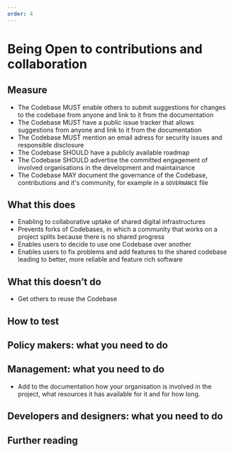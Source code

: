 ```yaml
---
order: 4
---
```


# Being Open to contributions and collaboration

## Measure

* The Codebase MUST enable others to submit suggestions for changes to the codebase from anyone and link to it from the documentation
* The Codebase MUST have a public issue tracker that allows suggestions from anyone and link to it from the documentation
* The Codebase MUST mention an email adress for security issues and responsible disclosure
* The Codebase SHOULD have a publicly available roadmap
* The Codebase SHOULD advertise the committed engagement of involved organisations in the development and maintainance
* The Codebase MAY document the governance of the Codebase, contributions and it's community, for example in a `GOVERNANCE` file

## What this does

* Enabling to collaborative uptake of shared digital infrastructures
* Prevents forks of Codebases, in which a community that works on a project splits because there is no shared progress
* Enables users to decide to use one Codebase over another
* Enables users to fix problems and add features to the shared codebase leading to better, more reliable and feature rich software

## What this doesn’t do

* Get others to reuse the Codebase

## How to test

## Policy makers: what you need to do

## Management: what you need to do

* Add to the documentation how your organisation is involved in the project, what resources it has available for it and for how long.

## Developers and designers: what you need to do

## Further reading

